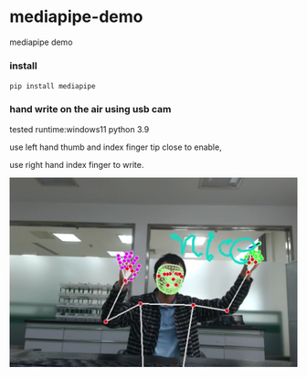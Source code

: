 # mediapipe-demo
mediapipe demo

### install

`pip install mediapipe`

### hand write on the air using usb cam 

tested runtime:windows11 python 3.9



use left hand thumb and index finger tip close to enable,

use right hand index finger to write.

![pic](./1.png)

[video at]: https://youtu.be/5-6sjIr6BP8	"video"

